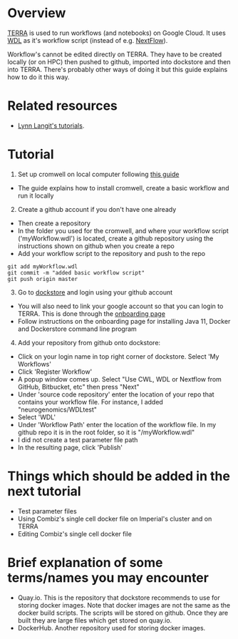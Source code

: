 # Overview

[TERRA](https://app.terra.bio/) is used to run workflows (and notebooks) on Google Cloud. It uses [WDL](https://software.broadinstitute.org/wdl/) as it's workflow script (instead of e.g. [NextFlow](https://www.nextflow.io/)).

Workflow's cannot be edited directly on TERRA. They have to be created locally (or on HPC) then pushed to github, imported into dockstore and then into TERRA. There's probably other ways of doing it but this guide explains how to do it this way.

# Related resources

* [Lynn Langit's tutorials](https://github.com/lynnlangit/gcp-for-bioinformatics).

# Tutorial

1. Set up cromwell on local computer following [this guide](https://cromwell.readthedocs.io/en/stable/tutorials/FiveMinuteIntro/)
* The guide explains how to install cromwell, create a basic workflow and run it locally

2. Create a github account if you don't have one already
* Then create a repository
* In the folder you used for the cromwell, and where your workflow script ('myWorkflow.wdl') is located, create a github repository using the instructions shown on github when you create a repo
* Add your workflow script to the repository and push to the repo

```
git add myWorkflow.wdl
git commit -m "added basic workflow script"
git push origin master
```

3. Go to [dockstore](https://dockstore.org/) and login using your github account
* You will also need to link your google account so that you can login to TERRA. This is done through the [onboarding page](https://dockstore.org/onboarding)
* Follow instructions on the onboarding page for installing Java 11, Docker and Dockerstore command line program

4. Add your repository from github onto dockstore:
* Click on your login name in top right corner of dockstore. Select 'My Workflows'
* Click 'Register Workflow'
* A popup window comes up. Select "Use CWL, WDL or Nextflow from GitHub, Bitbucket, etc" then press "Next"
* Under 'source code repository' enter the location of your repo that contains your workflow file. For instance, I added "neurogenomics/WDLtest"
* Select 'WDL'
* Under 'Workflow Path' enter the location of the workflow file. In my github repo it is in the root folder, so it is "/myWorkflow.wdl"
* I did not create a test parameter file path
* In the resulting page, click 'Publish'

# Things which should be added in the next tutorial

* Test parameter files
* Using Combiz's single cell docker file on Imperial's cluster and on TERRA
* Editing Combiz's single cell docker file

# Brief explanation of some terms/names you may encounter

* Quay.io. This is the repository that dockstore recommends to use for storing docker images. Note that docker images are not the same as the docker build scripts. The scripts will be stored on github. Once they are built they are large files which get stored on quay.io.
* DockerHub. Another repository used for storing docker images.

